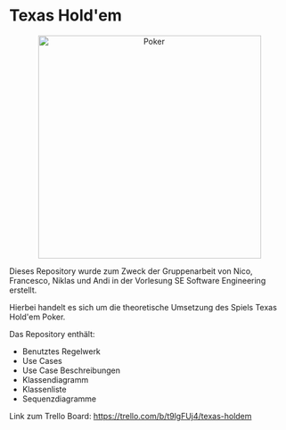 # Texas Hold'em
<div align='center'>
<img src="https://img.freepik.com/premium-vector/poker-logo-design-inspiration_427676-36.jpg?w=2000" alt="Poker" width="400"/>
</div>
<p>
Dieses Repository wurde zum Zweck der Gruppenarbeit von Nico, Francesco, Niklas und Andi in der Vorlesung SE Software Engineering erstellt. 

Hierbei handelt es sich um die theoretische Umsetzung des Spiels Texas Hold'em Poker.  

Das Repository enthält:

- Benutztes Regelwerk
- Use Cases
- Use Case Beschreibungen
- Klassendiagramm
- Klassenliste
- Sequenzdiagramme

Link zum Trello Board: https://trello.com/b/t9lgFUj4/texas-holdem
